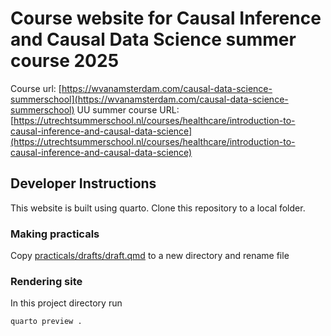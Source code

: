 # Course website for Causal Inference and Causal Data Science summer course 2025

Course url: [https://wvanamsterdam.com/causal-data-science-summerschool](https://wvanamsterdam.com/causal-data-science-summerschool)
UU summer course URL: [https://utrechtsummerschool.nl/courses/healthcare/introduction-to-causal-inference-and-causal-data-science](https://utrechtsummerschool.nl/courses/healthcare/introduction-to-causal-inference-and-causal-data-science)

## Developer Instructions

This website is built using quarto.
Clone this repository to a local folder.

### Making practicals

Copy [practicals/drafts/draft.qmd](./practicals/drafts/draft.qmd) to a new directory and rename file

### Rendering site

In this project directory run

```
quarto preview .
```
